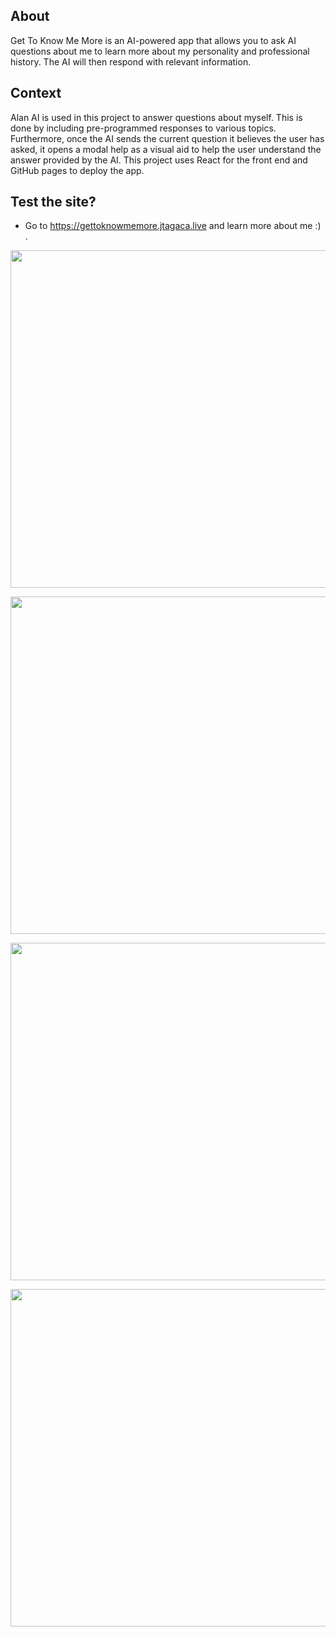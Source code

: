 ## About

Get To Know Me More is an AI-powered app that allows you to ask AI questions about me to learn more about my personality and professional history. The AI will then respond with relevant information.

## Context

Alan AI is used in this project to answer questions about myself. This is done by including pre-programmed responses to various topics. Furthermore, once the AI sends the current question it believes the user has asked, it opens a modal help as a visual aid to help the user understand the answer provided by the AI. This project uses React for the front end and GitHub pages to deploy the app.

## Test the site?

- Go to https://gettoknowmemore.jtagaca.live and learn more about me :) .
<p align="center" width="100%">
<img
      src="https://jtagaca.live/images/gettoknowmemore.gif"
      height=540px width=1080px
   />
      </p>

<p align="center" width="100%">
   <img
       src="https://jtagaca.live/images/gettoknowmemore1.png"
      height=540px width=1080px
   />
       </p>

   <p align="center" width="100%">
   <img
       src="https://jtagaca.live/images/gettoknowmemore2.png"
      height=540px width=1080px
   />
      </p>
<p align="center" width="100%">
<img
      src="https://jtagaca.live/images/gettoknowmemore3.png"
      height=540px width=1080px
   />
      </p>
